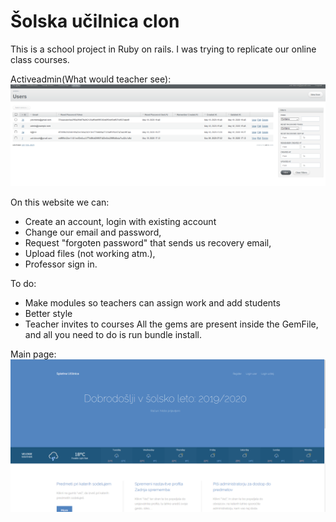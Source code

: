 # Šolska učilnica clon
This is a school project in Ruby on rails. I was trying to replicate our online class courses.

Activeadmin(What would teacher see):
![alt text](https://github.com/ZombeMan46/clonSU/blob/master/app/assets/images/active.png)

On this website we can:
- Create an account, login with existing account
- Change our email and password,
- Request "forgoten password" that sends us recovery email,
- Upload files (not working atm.),
- Professor sign in.

To do:
- Make modules so teachers can assign work and add students
- Better style
- Teacher invites to courses
All the gems are present inside the GemFile, and all you need to do is run bundle install.

Main page:
![alt text](https://github.com/ZombeMan46/clonSU/blob/master/app/assets/images/index.png)
